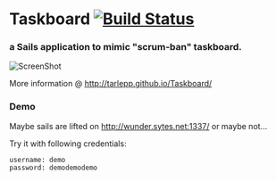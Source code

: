 # Taskboard [![Build Status](https://travis-ci.org/tarlepp/Taskboard.png?branch=master)](https://travis-ci.org/tarlepp/Taskboard)
### a Sails application to mimic "scrum-ban" taskboard.

![ScreenShot](http://tarlepp.github.io/Taskboard/images/shot_01.png)

More information @ http://tarlepp.github.io/Taskboard/

### Demo

Maybe sails are lifted on http://wunder.sytes.net:1337/ or maybe not...

Try it with following credentials:
```
username: demo
password: demodemodemo
```


